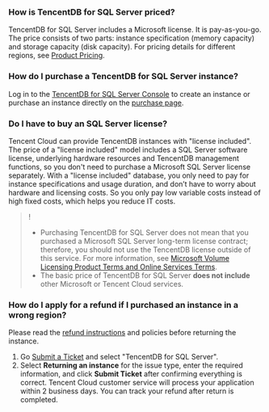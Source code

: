 ### How is TencentDB for SQL Server priced?
TencentDB for SQL Server includes a Microsoft license. It is pay-as-you-go. 
The price consists of two parts: instance specification (memory capacity) and storage capacity (disk capacity). For pricing details for different regions, see [Product Pricing](https://cloud.tencent.com/document/product/238/8294).

### How do I purchase a TencentDB for SQL Server instance?
Log in to the [TencentDB for SQL Server Console](https://console.cloud.tencent.com/sqlserver) to create an instance or purchase an instance directly on the [purchase page](https://buy.cloud.tencent.com/sqlserver).


### Do I have to buy an SQL Server license?
Tencent Cloud can provide TencentDB instances with "license included". The price of a "license included" model includes a SQL Server software license, underlying hardware resources and TencentDB management functions, so you don't need to purchase a Microsoft SQL Server license separately.
With a "license included" database, you only need to pay for instance specifications and usage duration, and don’t have to worry about hardware and licensing costs. So you only pay low variable costs instead of high fixed costs, which helps you reduce IT costs.
>!
>- Purchasing TencentDB for SQL Server does not mean that you purchased a Microsoft SQL Server long-term license contract; therefore, you should not use the TencentDB license outside of this service. For more information, see [Microsoft Volume Licensing Product Terms and Online Services Terms](http://www.microsoftvolumelicensing.com/ProductResults.aspx?doc=Product%20Terms,OST&fid=20).
>- The basic price of TencentDB for SQL Server **does not include** other Microsoft or Tencent Cloud services.


### How do I apply for a refund if I purchased an instance in a wrong region?
Please read the [refund instructions](https://cloud.tencent.com/document/product/238/32871) and policies before returning the instance.
1. Go [Submit a Ticket](https://console.cloud.tencent.com/workorder/category) and select "TencentDB for SQL Server".
2. Select **Returning an instance** for the issue type, enter the required information, and click **Submit Ticket** after confirming everything is correct.
Tencent Cloud customer service will process your application within 2 business days. You can track your refund after return is completed.
